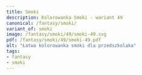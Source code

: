 ```yaml
---
title: Smoki
description: Kolorowanka Smoki - wariant 49
canonical: /fantasy/smoki/
variant_of: smoki
image: /fantasy/smoki/49/smoki-49.svg
pdf: /fantasy/smoki/49/smoki-49.pdf
alt: "Łatwa kolorowanka smoki dla przedszkolaka"
tags:
- fantasy
- smoki
---
```

